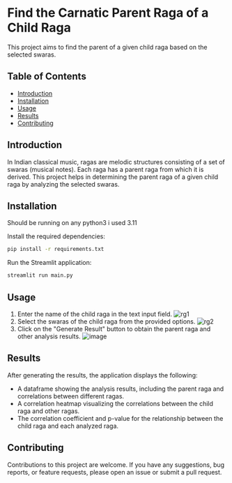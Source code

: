 # Find the Carnatic Parent Raga of a Child Raga

This project aims to find the parent of a given child raga based on the selected swaras.

## Table of Contents
- [Introduction](#introduction)
- [Installation](#installation)
- [Usage](#usage)
- [Results](#results)
- [Contributing](#contributing)


## Introduction
In Indian classical music, ragas are melodic structures consisting of a set of swaras (musical notes). Each raga has a parent raga from which it is derived. This project helps in determining the parent raga of a given child raga by analyzing the selected swaras.

## Installation
Should be running on any python3  i used 3.11

Install the required dependencies:

```bash
pip install -r requirements.txt 
```
Run the Streamlit application:

```bash
streamlit run main.py
```

## Usage

1. Enter the name of the child raga in the text input field.
![rg1](https://github.com/Vriddhachalam/Raga_correlation/assets/26757681/f9ffa661-a845-4583-901e-de002e258590)
2. Select the swaras of the child raga from the provided options.
![rg2](https://github.com/Vriddhachalam/Raga_correlation/assets/26757681/a9f8679d-4e8a-416e-981e-8cb376700aa0)
3. Click on the "Generate Result" button to obtain the parent raga and other analysis results.
![image](https://github.com/Vriddhachalam/Raga_correlation/assets/26757681/d3800c14-2c95-4a3a-98ec-0e4c78c6f727)






## Results

After generating the results, the application displays the following:

- A dataframe showing the analysis results, including the parent raga and correlations between different ragas.
- A correlation heatmap visualizing the correlations between the child raga and other ragas.
- The correlation coefficient and p-value for the relationship between the child raga and each analyzed raga.


## Contributing
Contributions to this project are welcome. If you have any suggestions, bug reports, or feature requests, please open an issue or submit a pull request.


